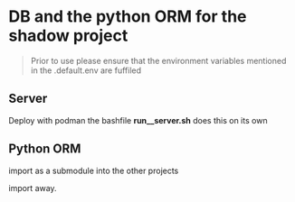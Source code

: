 # DB and the python ORM for the shadow project
> Prior to use please ensure that the environment variables mentioned in the .default.env are fuffiled

## Server
Deploy with podman
the bashfile **run__server.sh** does this on its own

## Python ORM
import as a submodule into the other projects

import away.